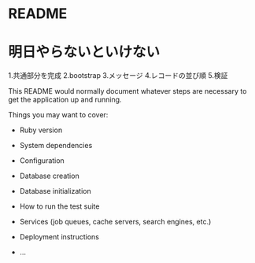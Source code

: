 # README
# 明日やらないといけない
 1.共通部分を完成
 2.bootstrap
 3.メッセージ
 4.レコードの並び順
 5.検証
 
This README would normally document whatever steps are necessary to get the
application up and running.

Things you may want to cover:

* Ruby version

* System dependencies

* Configuration

* Database creation

* Database initialization

* How to run the test suite

* Services (job queues, cache servers, search engines, etc.)

* Deployment instructions

* ...
